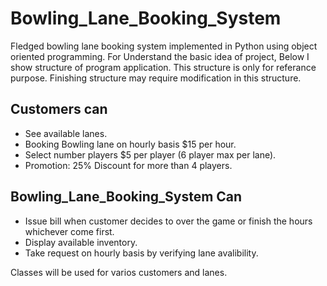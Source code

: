# Bowling_Lane_Booking_System
Fledged bowling lane booking system implemented in Python using object oriented programming. For Understand the basic idea of project, Below I show structure of program application. This structure is only for referance purpose. Finishing structure may require modification in this structure.

## Customers can

* See available lanes.
* Booking Bowling lane on hourly basis $15 per hour.
* Select number players $5 per player (6 player max per lane).
* Promotion: 25% Discount for more than 4 players.

## Bowling_Lane_Booking_System Can 

* Issue bill when customer decides to over the game or finish the hours whichever come first.
* Display available inventory.
* Take request on hourly basis by verifying lane avalibility.

Classes will be used for varios customers and lanes.
